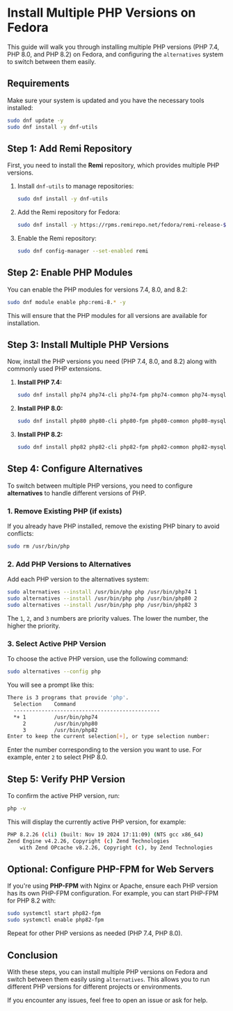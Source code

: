 # Install Multiple PHP Versions on Fedora

This guide will walk you through installing multiple PHP versions (PHP 7.4, PHP 8.0, and PHP 8.2) on Fedora, and configuring the `alternatives` system to switch between them easily.

## Requirements

Make sure your system is updated and you have the necessary tools installed:

```bash
sudo dnf update -y
sudo dnf install -y dnf-utils
```

## Step 1: Add Remi Repository

First, you need to install the **Remi** repository, which provides multiple PHP versions.

1. Install `dnf-utils` to manage repositories:

   ```bash
   sudo dnf install -y dnf-utils
   ```

2. Add the Remi repository for Fedora:

   ```bash
   sudo dnf install -y https://rpms.remirepo.net/fedora/remi-release-$(rpm -E %fedora).rpm
   ```

3. Enable the Remi repository:

   ```bash
   sudo dnf config-manager --set-enabled remi
   ```

## Step 2: Enable PHP Modules

You can enable the PHP modules for versions 7.4, 8.0, and 8.2:

```bash
sudo dnf module enable php:remi-8.* -y
```

This will ensure that the PHP modules for all versions are available for installation.

## Step 3: Install Multiple PHP Versions

Now, install the PHP versions you need (PHP 7.4, 8.0, and 8.2) along with commonly used PHP extensions.

1. **Install PHP 7.4:**

   ```bash
   sudo dnf install php74 php74-cli php74-fpm php74-common php74-mysqlnd php74-json php74-opcache -y
   ```

2. **Install PHP 8.0:**

   ```bash
   sudo dnf install php80 php80-cli php80-fpm php80-common php80-mysqlnd php80-json php80-opcache -y
   ```

3. **Install PHP 8.2:**

   ```bash
   sudo dnf install php82 php82-cli php82-fpm php82-common php82-mysqlnd php82-json php82-opcache -y
   ```

## Step 4: Configure Alternatives

To switch between multiple PHP versions, you need to configure **alternatives** to handle different versions of PHP.

### 1. Remove Existing PHP (if exists)

If you already have PHP installed, remove the existing PHP binary to avoid conflicts:

```bash
sudo rm /usr/bin/php
```

### 2. Add PHP Versions to Alternatives

Add each PHP version to the alternatives system:

```bash
sudo alternatives --install /usr/bin/php php /usr/bin/php74 1
sudo alternatives --install /usr/bin/php php /usr/bin/php80 2
sudo alternatives --install /usr/bin/php php /usr/bin/php82 3
```

The `1`, `2`, and `3` numbers are priority values. The lower the number, the higher the priority.

### 3. Select Active PHP Version

To choose the active PHP version, use the following command:

```bash
sudo alternatives --config php
```

You will see a prompt like this:

```bash
There is 3 programs that provide 'php'.
  Selection    Command
  -----------------------------------------------
  *+ 1         /usr/bin/php74
     2         /usr/bin/php80
     3         /usr/bin/php82
Enter to keep the current selection[+], or type selection number:
```

Enter the number corresponding to the version you want to use. For example, enter `2` to select PHP 8.0.

## Step 5: Verify PHP Version

To confirm the active PHP version, run:

```bash
php -v
```

This will display the currently active PHP version, for example:

```bash
PHP 8.2.26 (cli) (built: Nov 19 2024 17:11:09) (NTS gcc x86_64)
Zend Engine v4.2.26, Copyright (c) Zend Technologies
    with Zend OPcache v8.2.26, Copyright (c), by Zend Technologies
```

## Optional: Configure PHP-FPM for Web Servers

If you're using **PHP-FPM** with Nginx or Apache, ensure each PHP version has its own PHP-FPM configuration. For example, you can start PHP-FPM for PHP 8.2 with:

```bash
sudo systemctl start php82-fpm
sudo systemctl enable php82-fpm
```

Repeat for other PHP versions as needed (PHP 7.4, PHP 8.0).

## Conclusion

With these steps, you can install multiple PHP versions on Fedora and switch between them easily using `alternatives`. This allows you to run different PHP versions for different projects or environments.

If you encounter any issues, feel free to open an issue or ask for help.
